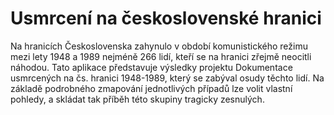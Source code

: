 # Usmrcení na československé hranici 
Na hranicích Československa zahynulo v období komunistického režimu mezi lety 1948 a 1989 nejméně 266 lidí, kteří se na hranici zřejmě neocitli náhodou. Tato aplikace představuje výsledky projektu Dokumentace usmrcených na čs. hranici 1948-1989, který se zabýval osudy těchto lidí.  Na základě podrobného zmapování jednotlivých případů lze volit vlastní pohledy, a skládat tak příběh této skupiny tragicky zesnulých.
